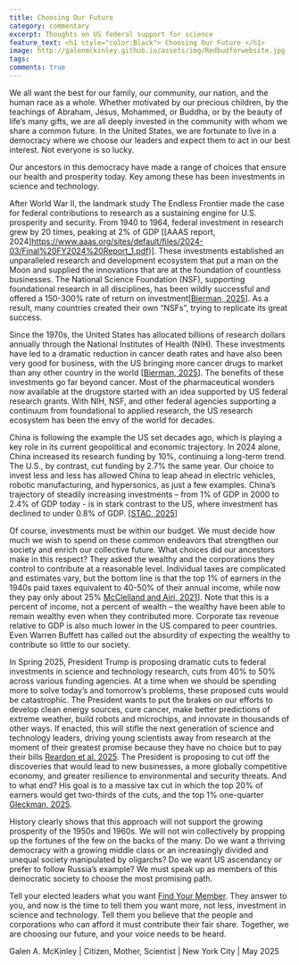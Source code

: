 ```yaml
---
title: Choosing Our Future
category: commentary
excerpt: Thoughts on US federal support for science
feature_text: <h1 style="color:Black"> Choosing Our Future </h1>
image: http://galenmckinley.github.io/assets/img/Redbudforwebsite.jpg
tags: 
comments: true
---
```


We all want the best for our family, our community, our nation, and the human race as a whole. Whether motivated by our precious children, by the teachings of Abraham, Jesus, Mohammed, or Buddha, or by the beauty of life’s many gifts, we are all deeply invested in the community with whom we share a common future. 
In the United States, we are fortunate to live in a democracy where we choose our leaders and expect them to act in our best interest. Not everyone is so lucky. 

Our ancestors in this democracy have made a range of choices that ensure our health and prosperity today. Key among these has been investments in science and technology. 

After World War II, the landmark study The Endless Frontier made the case for federal contributions to research as a sustaining engine for U.S. prosperity and security. From 1940 to 1964, federal investment in research grew by 20 times, peaking at 2% of GDP [[AAAS report, 2024]https://www.aaas.org/sites/default/files/2024-03/Final%20FY2024%20Report_1.pdf)]. These investments established an unparalleled research and development ecosystem that put a man on the Moon and supplied the innovations that are at the foundation of countless businesses. 
The National Science Foundation (NSF), supporting foundational research in all disciplines, has been wildly successful and offered a 150-300% rate of return on investment[[Bierman, 2025](https://theconversation.com/unprecedented-cuts-to-the-national-science-foundation-endanger-research-that-improves-economic-growth-national-security-and-your-life-256556)]. As a result, many countries created their own “NSFs”, trying to replicate its great success. 

Since the 1970s, the United States has allocated billions of research dollars annually through the National Institutes of Health (NIH). These investments have led to a dramatic reduction in cancer death rates and have also been very good for business, with the US bringing more cancer drugs to market than any other country in the world [[Bierman, 2025](https://theconversation.com/cancer-research-in-the-us-is-world-class-because-of-its-broad-base-of-funding-with-the-government-pulling-out-its-future-is-uncertain-254536)]. The benefits of these investments go far beyond cancer. Most of the pharmaceutical wonders now available at the drugstore started with an idea supported by US federal research grants. 
With NIH, NSF, and other federal agencies supporting a continuum from foundational to applied research, the US research ecosystem has been the envy of the world for decades.

China is following the example the US set decades ago, which is playing a key role in its current geopolitical and economic trajectory. In 2024 alone, China increased its research funding by 10%, continuing a long-term trend. The U.S., by contrast, cut funding by 2.7% the same year. Our choice to invest less and less has allowed China to leap ahead in electric vehicles, robotic manufacturing, and hypersonics, as just a few examples. China’s trajectory of steadily increasing investments – from 1% of GDP in 2000 to 2.4% of GDP today - is in stark contrast to the US, where investment has declined to under 0.8% of GDP. [[STAC, 2025](https://sciencetechaction.org/news-item/china-is-investing-more-in-science-and-technology-than-ever-before-heres-why-thats-a-problem/)]

Of course, investments must be within our budget. We must decide how much we wish to spend on these common endeavors that strengthen our society and enrich our collective future. What choices did our ancestors make in this respect?  They asked the wealthy and the corporations they control to contribute at a reasonable level. Individual taxes are complicated and estimates vary, but the bottom line is that the top 1% of earners in the 1940s paid taxes equivalent to 40-50% of their annual income, while now they pay only about 25% [McClelland and Airi, 2021](https://taxpolicycenter.org/taxvox/effective-income-tax-rates-have-fallen-top-one-percent-world-war-ii-0)]. Note that this is a percent of income, not a percent of wealth – the wealthy have been able to remain wealthy even when they contributed more. Corporate tax revenue relative to GDP is also much lower in the US compared to peer countries. Even Warren Buffett has called out the absurdity of expecting the wealthy to contribute so little to our society.

In Spring 2025, President Trump is proposing dramatic cuts to federal investments in science and technology research, cuts from 40% to 50% across various funding agencies. At a time when we should be spending more to solve today’s and tomorrow’s problems, these proposed cuts would be catastrophic. The President wants to put the brakes on our efforts to develop clean energy sources, cure cancer, make better predictions of extreme weather, build robots and microchips, and innovate in thousands of other ways. If enacted, this will stifle the next generation of science and technology leaders, driving young scientists away from research at the moment of their greatest promise because they have no choice but to pay their bills [Reardon et al. 2025](https://www.science.org/content/article/u-s-scientists-lives-and-careers-are-being-upended-here-are-five-their-stories). The President is proposing to cut off the discoveries that would lead to new businesses, a more globally competitive economy, and greater resilience to environmental and security threats.  And to what end? His goal is to a massive tax cut in which the top 20\% of earners would get two-thirds of the cuts, and the top 1\% one-quarter [Gleckman, 2025](https://taxpolicycenter.org/taxvox/house-gop-tax-plan-would-cut-taxes-across-board-mostly-benefit-high-income-filers). 

History clearly shows that this approach will not support the growing prosperity of the 1950s and 1960s. We will not win collectively by propping up the fortunes of the few on the backs of the many. Do we want a thriving democracy with a growing middle class or an increasingly divided and unequal society manipulated by oligarchs? Do we want US ascendancy or prefer to follow Russia’s example? We must speak up as members of this democratic society to choose the most promising path. 

Tell your elected leaders what you want [Find Your Member](https://www.congress.gov/members/find-your-member). They answer to you, and now is the time to tell them you want more, not less, investment in science and technology. Tell them you believe that the people and corporations who can afford it must contribute their fair share. Together, we are choosing our future, and your voice needs to be heard. 

Galen A. McKinley | Citizen, Mother, Scientist | New York City | May 2025
